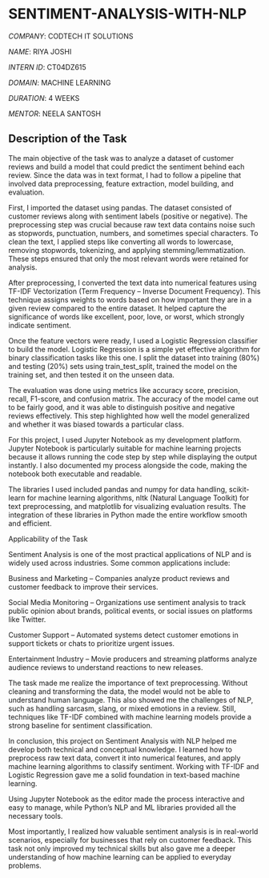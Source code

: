 # SENTIMENT-ANALYSIS-WITH-NLP

*COMPANY*: CODTECH IT SOLUTIONS

*NAME*: RIYA JOSHI

*INTERN ID*: CT04DZ615

*DOMAIN*: MACHINE LEARNING

*DURATION*: 4 WEEKS

*MENTOR*: NEELA SANTOSH

## Description of the Task

The main objective of the task was to analyze a dataset of customer reviews and build a model that could predict the sentiment behind each review. Since the data was in text format, I had to follow a pipeline that involved data preprocessing, feature extraction, model building, and evaluation.

First, I imported the dataset using pandas. The dataset consisted of customer reviews along with sentiment labels (positive or negative). The preprocessing step was crucial because raw text data contains noise such as stopwords, punctuation, numbers, and sometimes special characters. To clean the text, I applied steps like converting all words to lowercase, removing stopwords, tokenizing, and applying stemming/lemmatization. These steps ensured that only the most relevant words were retained for analysis.

After preprocessing, I converted the text data into numerical features using TF-IDF Vectorization (Term Frequency – Inverse Document Frequency). This technique assigns weights to words based on how important they are in a given review compared to the entire dataset. It helped capture the significance of words like excellent, poor, love, or worst, which strongly indicate sentiment.

Once the feature vectors were ready, I used a Logistic Regression classifier to build the model. Logistic Regression is a simple yet effective algorithm for binary classification tasks like this one. I split the dataset into training (80%) and testing (20%) sets using train_test_split, trained the model on the training set, and then tested it on the unseen data.

The evaluation was done using metrics like accuracy score, precision, recall, F1-score, and confusion matrix. The accuracy of the model came out to be fairly good, and it was able to distinguish positive and negative reviews effectively. This step highlighted how well the model generalized and whether it was biased towards a particular class.

For this project, I used Jupyter Notebook as my development platform. Jupyter Notebook is particularly suitable for machine learning projects because it allows running the code step by step while displaying the output instantly. I also documented my process alongside the code, making the notebook both executable and readable.

The libraries I used included pandas and numpy for data handling, scikit-learn for machine learning algorithms, nltk (Natural Language Toolkit) for text preprocessing, and matplotlib for visualizing evaluation results. The integration of these libraries in Python made the entire workflow smooth and efficient.

Applicability of the Task

Sentiment Analysis is one of the most practical applications of NLP and is widely used across industries. Some common applications include:

Business and Marketing – Companies analyze product reviews and customer feedback to improve their services.

Social Media Monitoring – Organizations use sentiment analysis to track public opinion about brands, political events, or social issues on platforms like Twitter.

Customer Support – Automated systems detect customer emotions in support tickets or chats to prioritize urgent issues.

Entertainment Industry – Movie producers and streaming platforms analyze audience reviews to understand reactions to new releases.

The task made me realize the importance of text preprocessing. Without cleaning and transforming the data, the model would not be able to understand human language. This also showed me the challenges of NLP, such as handling sarcasm, slang, or mixed emotions in a review. Still, techniques like TF-IDF combined with machine learning models provide a strong baseline for sentiment classification.

In conclusion, this project on Sentiment Analysis with NLP helped me develop both technical and conceptual knowledge. I learned how to preprocess raw text data, convert it into numerical features, and apply machine learning algorithms to classify sentiment. Working with TF-IDF and Logistic Regression gave me a solid foundation in text-based machine learning.

Using Jupyter Notebook as the editor made the process interactive and easy to manage, while Python’s NLP and ML libraries provided all the necessary tools.

Most importantly, I realized how valuable sentiment analysis is in real-world scenarios, especially for businesses that rely on customer feedback. This task not only improved my technical skills but also gave me a deeper understanding of how machine learning can be applied to everyday problems.
